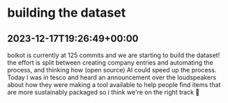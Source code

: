 # building the dataset
## 2023-12-17T19:26:49+00:00

boikot is currently at 125 commits and we are starting to build the dataset! the effort is split between creating company entries and automating the process, and thinking how (open source) AI could speed up the process. Today I was in tesco and heard an announcement over the loudspeakers about how they were making a tool available to help people find items that are more sustainably packaged so i think we're on the right track 🙏

